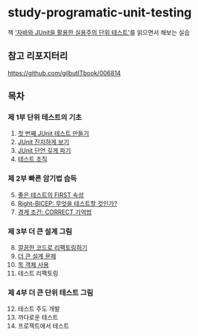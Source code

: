 # study-programatic-unit-testing
책 ['자바와 JUnit을 활용한 실용주의 단위 테스트'](https://ridibooks.com/books/754026389)를 읽으면서 해보는 실습

## 참고 리포지터리
https://github.com/gilbutITbook/006814

## 목차
### 제 1부 단위 테스트의 기초
1. [첫 번째 JUnit 테스트 만들기](docs/01.md)
2. [JUnit 진지하게 보기](docs/02.md)
3. [JUnit 단언 깊게 파기](docs/03.md)
4. [테스트 조직](docs/04.md)

### 제 2부 빠른 암기법 습득
5. [좋은 테스트의 FIRST 속성](docs/05.md)
6. [Right-BICEP: 무엇을 테스트할 것인가?](docs/06.md)
7. [경계 조건: CORRECT 기억법](docs/07.md)

### 제 3부 더 큰 설계 그림
8. [깔끔한 코드로 리팩토링하기](docs/08.md)
9. [더 큰 설계 문제](docs/09.md)
10. [목 객체 사용](docs/10.md)
11. 테스트 리팩토링

### 제 4부 더 큰 단위 테스트 그림
12. 테스트 주도 개발
13. 까다로운 테스트
14. 프로젝트에서 테스트
